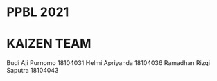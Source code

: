 # PPBL 2021
# KAIZEN TEAM
Budi Aji Purnomo 18104031
Helmi Apriyanda 18104036
Ramadhan Rizqi Saputra 18104043

